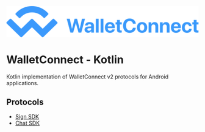 ![WalletConnect V2](/docs/walletconnect-banner.svg)

# **WalletConnect - Kotlin**

Kotlin implementation of WalletConnect v2 protocols for Android applications.

## Protocols
* [Sign SDK](https://github.com/WalletConnect/WalletConnectKotlinV2/tree/develop/signSDK)
* [Chat SDK](https://github.com/WalletConnect/WalletConnectKotlinV2/tree/develop/chatSDK)
